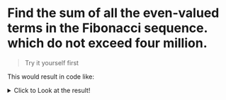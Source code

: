 # Find the sum of all the even-valued terms in the Fibonacci sequence. which do not exceed four million.
> Try it yourself first

This would result in code like:

<details>
  <summary>Click to Look at the result!</summary>
  
  ```Java
  public class EvenFibonacciSum {
    public static void main(String[] args) {
        int sum = 0;
        int a = 1; // First term
        int b = 2; // Second term
        while (b <= 4000000) {
            if (b % 2 == 0) {
                sum += b;
            }
            int nextTerm = a + b;
            a = b;
            b = nextTerm;
        }
        System.out.println("Sum of even-valued Fibonacci terms not exceeding 4 million: " + sum);
    }
}

  ```
To get a more efficient solution we observe every 3rd element in the Fibonacci sequence is an even number, we can keep adding the third digit to the sum;
```
Fibo  ->> 1  1  `2`  3  5  `8`  13  21  `34`  55  89


index ->> 1  2  `3`  4  5  `6`  7   8   `9`   10  11
```

> Try it yourself first

<details>
  <summary>Click to Look at the result!</summary>

    public class EvenFibonacciSum {
      public static void main(String[] args) {
          int sum = 0;
          int a = 1; // First term
          int b = 1; // Second term
          int c = a+b;
  
          while (c <= 4000000) {
              sum=sum+c;
              a=b+c;
              b=c+a;
              c=a+b;
          }
  
          System.out.println("Sum of even-valued Fibonacci terms not exceeding 4 million: " + sum);
      }
    }
  
